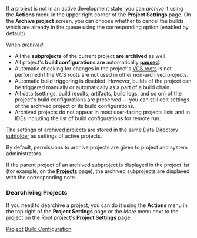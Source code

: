 [//]: # (title: Archiving Projects)
[//]: # (auxiliary-id: Archiving Projects)

If a project is not in an active development state, you can _archive_ it using the __Actions__ menu in the upper right corner of the __Project Settings__ page. On the __Archive project__ screen, you can choose whether to cancel the builds which are already in the queue using the corresponding option (enabled by default).

When _archived_:
* All the __subprojects__ of the current project __are archived__ as well.
* All project's __build configurations are__ automatically __[paused](build-configuration.md#Build+Configuration+State)__.
* Automatic checking for changes in the project's [VCS roots](configuring-vcs-roots.md) is not performed if the VCS roots are not used in other non-archived projects.
* Automatic build triggering is disabled. However, builds of the project can be triggered manually or automatically as a part of a build chain.
* All data (settings, build results, artifacts, build logs, and so on) of the project's build configurations are preserved — you can still edit settings of the archived project or its build configurations.
* Archived projects do not appear in most user-facing projects lists and in IDEs including the list of build configurations for remote run.

The settings of archived projects are stored in the same [Data Directory subfolder](teamcity-data-directory.md) as settings of active projects.

By default, permissions to archive projects are given to project and system administrators.

If the parent project of an archived subproject is displayed in the project list (for example, on the __[Projects](managing-projects-and-build-configurations.md#Configuring+Visibility)__ page), the archived subprojects are displayed with the corresponding note.

### Dearchiving Projects

If you need to dearchive a project, you can do it using the __Actions__ menu in the top right of the __Project Settings__ page or the _More_ menu next to the project on the Root project's __Project Settings__ page.

<seealso>
        <category ref="concepts">
            <a href="project.md">Project</a>
            <a href="build-configuration.md">Build Configuration</a>
        </category>
</seealso>